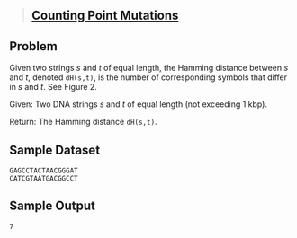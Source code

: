 
> [Counting Point Mutations](http://rosalind.info/problems/hamm/)
> ------------------------------------------


Problem
-------

Given two strings *s* and *t* of equal length, the Hamming distance between *s* and *t*, denoted `dH(s,t)`, is the number of corresponding symbols that differ in *s* and *t*. See Figure 2.

Given: Two DNA strings *s* and *t* of equal length (not exceeding 1 kbp).

Return: The Hamming distance `dH(s,t)`.

Sample Dataset
--------------

    GAGCCTACTAACGGGAT
    CATCGTAATGACGGCCT

Sample Output
-------------

    7